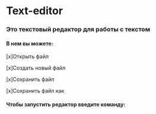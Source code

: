 # Text-editor
### Это текстовый редактор для работы с текстом
#### В нем вы можете:

[x]Открыть файл

[x]Создать новый файл

[x]Сохранить файл

[x]Сохранить файл как

#### Чтобы запустить редактор введите команду:

